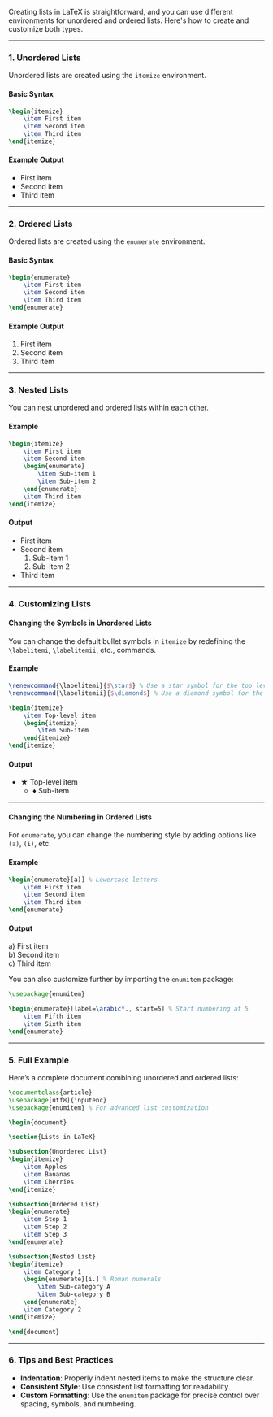 Creating lists in LaTeX is straightforward, and you can use different environments for unordered and ordered lists. Here's how to create and customize both types.

---

### **1. Unordered Lists**
Unordered lists are created using the `itemize` environment.

#### **Basic Syntax**
```latex
\begin{itemize}
    \item First item
    \item Second item
    \item Third item
\end{itemize}
```

#### **Example Output**
- First item  
- Second item  
- Third item  

---

### **2. Ordered Lists**
Ordered lists are created using the `enumerate` environment.

#### **Basic Syntax**
```latex
\begin{enumerate}
    \item First item
    \item Second item
    \item Third item
\end{enumerate}
```

#### **Example Output**
1. First item  
2. Second item  
3. Third item  

---

### **3. Nested Lists**
You can nest unordered and ordered lists within each other.

#### **Example**
```latex
\begin{itemize}
    \item First item
    \item Second item
    \begin{enumerate}
        \item Sub-item 1
        \item Sub-item 2
    \end{enumerate}
    \item Third item
\end{itemize}
```

#### **Output**
- First item  
- Second item  
  1. Sub-item 1  
  2. Sub-item 2  
- Third item  

---

### **4. Customizing Lists**

#### **Changing the Symbols in Unordered Lists**
You can change the default bullet symbols in `itemize` by redefining the `\labelitemi`, `\labelitemii`, etc., commands.

#### **Example**
```latex
\renewcommand{\labelitemi}{$\star$} % Use a star symbol for the top level
\renewcommand{\labelitemii}{$\diamond$} % Use a diamond symbol for the second level

\begin{itemize}
    \item Top-level item
    \begin{itemize}
        \item Sub-item
    \end{itemize}
\end{itemize}
```

#### **Output**
- ★ Top-level item  
  - ♦ Sub-item  

---

#### **Changing the Numbering in Ordered Lists**
For `enumerate`, you can change the numbering style by adding options like `(a)`, `(i)`, etc.

#### **Example**
```latex
\begin{enumerate}[a)] % Lowercase letters
    \item First item
    \item Second item
    \item Third item
\end{enumerate}
```

#### **Output**
a) First item  
b) Second item  
c) Third item  

You can also customize further by importing the `enumitem` package:
```latex
\usepackage{enumitem}

\begin{enumerate}[label=\arabic*., start=5] % Start numbering at 5
    \item Fifth item
    \item Sixth item
\end{enumerate}
```

---

### **5. Full Example**
Here’s a complete document combining unordered and ordered lists:
```latex
\documentclass{article}
\usepackage[utf8]{inputenc}
\usepackage{enumitem} % For advanced list customization

\begin{document}

\section{Lists in LaTeX}

\subsection{Unordered List}
\begin{itemize}
    \item Apples
    \item Bananas
    \item Cherries
\end{itemize}

\subsection{Ordered List}
\begin{enumerate}
    \item Step 1
    \item Step 2
    \item Step 3
\end{enumerate}

\subsection{Nested List}
\begin{itemize}
    \item Category 1
    \begin{enumerate}[i.] % Roman numerals
        \item Sub-category A
        \item Sub-category B
    \end{enumerate}
    \item Category 2
\end{itemize}

\end{document}
```

---

### **6. Tips and Best Practices**
- **Indentation**: Properly indent nested items to make the structure clear.
- **Consistent Style**: Use consistent list formatting for readability.
- **Custom Formatting**: Use the `enumitem` package for precise control over spacing, symbols, and numbering.

